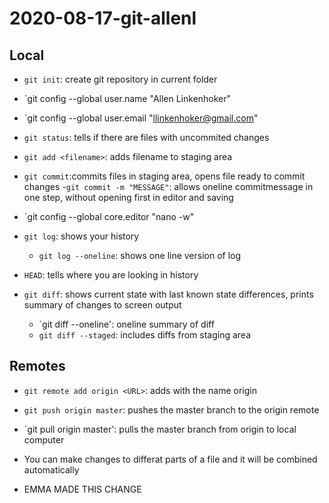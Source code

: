 # 2020-08-17-git-allenl

## Local

- `git init`: create git repository in current folder

- `git config --global user.name "Allen Linkenhoker"
- `git config --global user.email "llinkenhoker@gmail.com"

- `git status`: tells if there are files with uncommited changes
- `git add <filename>`: adds filename to staging area
- `git commit`:commits files in staging area, opens file ready to commit changes
	-`git commit -m "MESSAGE"`: allows oneline commitmessage in one step, without opening first in editor and saving

- `git config --global core.editor "nano -w"

- `git log`: shows your history
	- `git log --oneline`: shows one line version of log

- `HEAD`: tells where you are looking in history

- `git diff`: shows current state with last known state differences, prints summary of changes to screen output
	- `git diff --oneline': oneline summary of diff
	- `git diff --staged`: includes diffs from staging area

## Remotes

- `git remote add origin <URL>`: adds <URL> with the name origin
- `git push origin master`: pushes the master branch to the origin remote
- `git pull origin master': pulls the master branch from origin to local computer

- You can make changes to differat parts of a file and it will be combined automatically


- EMMA MADE THIS CHANGE
